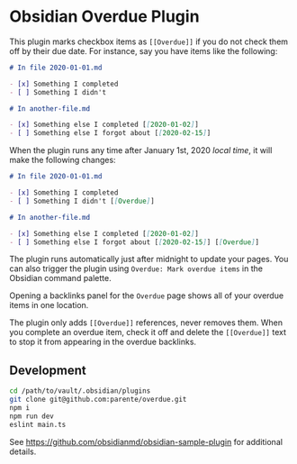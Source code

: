 # Obsidian Overdue Plugin

This plugin marks checkbox items as `[[Overdue]]` if you do not check them off by their due date.
For instance, say you have items like the following:

```markdown
# In file 2020-01-01.md

- [x] Something I completed
- [ ] Something I didn't

# In another-file.md

- [x] Something else I completed [[2020-01-02]]
- [ ] Something else I forgot about [[2020-02-15]]
```

When the plugin runs any time after January 1st, 2020 *local time*, it will make the following changes:

```markdown
# In file 2020-01-01.md

- [x] Something I completed
- [ ] Something I didn't [[Overdue]]

# In another-file.md

- [x] Something else I completed [[2020-01-02]]
- [ ] Something else I forgot about [[2020-02-15]] [[Overdue]]
```

The plugin runs automatically just after midnight to update your pages. You can also trigger the
plugin using `Overdue: Mark overdue items` in the Obsidian command palette.

Opening a backlinks panel for the `Overdue` page shows all of your overdue items in one location.

The plugin only adds `[[Overdue]]` references, never removes them. When you complete an overdue
item, check it off and delete the `[[Overdue]]` text to stop it from appearing in the overdue
backlinks.

## Development

```bash
cd /path/to/vault/.obsidian/plugins
git clone git@github.com:parente/overdue.git
npm i
npm run dev
eslint main.ts
```

See https://github.com/obsidianmd/obsidian-sample-plugin for additional details.
